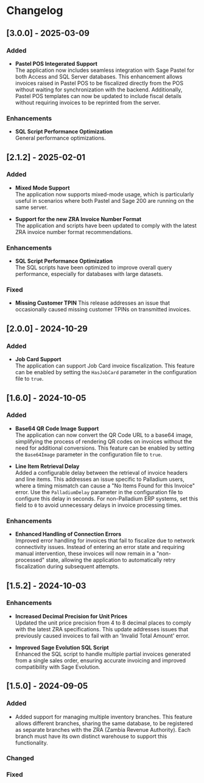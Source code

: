 # Changelog

## [3.0.0] - 2025-03-09

### Added
- **Pastel POS Integerated Support**  
  The application now includes seamless integration with Sage Pastel for both Access and SQL Server databases. This enhancement allows invoices raised in Pastel POS to be fiscalized directly from the POS without waiting for synchronization with the backend. Additionally, Pastel POS templates can now be updated to include fiscal details without requiring invoices to be reprinted from the server.


### Enhancements
- **SQL Script Performance Optimization**  
  General performance optimizations.


## [2.1.2] - 2025-02-01

### Added
- **Mixed Mode Support**  
  The application now supports mixed-mode usage, which is particularly useful in scenarios where both Pastel and Sage 200 are running on the same server. 

- **Support for the new ZRA Invoice Number Format**  
  The application and scripts have been updated to comply with the latest ZRA invoice number format recommendations.

### Enhancements
- **SQL Script Performance Optimization**  
  The SQL scripts have been optimized to improve overall query performance, especially for databases with large datasets.

### Fixed
- **Missing Customer TPIN** 
   This release addresses an issue that occasionally caused missing customer TPINs on transmitted invoices.

## [2.0.0] - 2024-10-29

### Added
- **Job Card Support**  
  The application can support Job Card invoice fiscalization. This feature can be enabled by setting the `HasJobCard` parameter in the configuration file to `true`.

## [1.6.0] - 2024-10-05

### Added
- **Base64 QR Code Image Support**  
  The application can now convert the QR Code URL to a base64 image, simplifying the process of rendering QR codes on invoices without the need for additional conversions. This feature can be enabled by setting the `Base64Image` parameter in the configuration file to `true`.

- **Line Item Retrieval Delay**  
  Added a configurable delay between the retrieval of invoice headers and line items. This addresses an issue specific to Palladium users, where a timing mismatch can cause a "No Items Found for this Invoice" error. Use the `PalladiumDelay` parameter in the configuration file to configure this delay in seconds. For non-Palladium ERP systems, set this field to `0` to avoid unnecessary delays in invoice processing times.

### Enhancements
- **Enhanced Handling of Connection Errors**  
  Improved error handling for invoices that fail to fiscalize due to network connectivity issues. Instead of entering an error state and requiring manual intervention, these invoices will now remain in a "non-processed" state, allowing the application to automatically retry fiscalization during subsequent attempts.

## [1.5.2] - 2024-10-03
### Enhancements
- **Increased Decimal Precision for Unit Prices**  
  Updated the unit price precision from 4 to 8 decimal places to comply with the latest ZRA specifications. This update addresses issues that previously caused invoices to fail with an 'Invalid Total Amount' error.

- **Improved Sage Evolution SQL Script**  
  Enhanced the SQL script to handle multiple partial invoices generated from a single sales order, ensuring accurate invoicing and improved compatibility with Sage Evolution.

## [1.5.0] - 2024-09-05
### Added
- Added support for managing multiple inventory branches.
This feature allows different branches, sharing the same database, to be registered as separate branches with the ZRA (Zambia Revenue Authority).
Each branch must have its own distinct warehouse to support this functionality.

### Changed


### Fixed